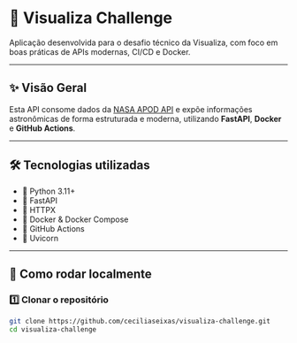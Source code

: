 # 🚀 Visualiza Challenge

Aplicação desenvolvida para o desafio técnico da Visualiza, com foco em boas práticas de APIs modernas, CI/CD e Docker.

---

## ✨ Visão Geral

Esta API consome dados da [NASA APOD API](https://api.nasa.gov/) e expõe informações astronômicas de forma estruturada e moderna, utilizando **FastAPI**, **Docker** e **GitHub Actions**.

---

## 🛠 Tecnologias utilizadas

- 🔹 Python 3.11+
- 🔹 FastAPI
- 🔹 HTTPX
- 🔹 Docker & Docker Compose
- 🔹 GitHub Actions
- 🔹 Uvicorn

---

## 🔧 Como rodar localmente

### 1️⃣ Clonar o repositório

```bash
git clone https://github.com/ceciliaseixas/visualiza-challenge.git
cd visualiza-challenge

